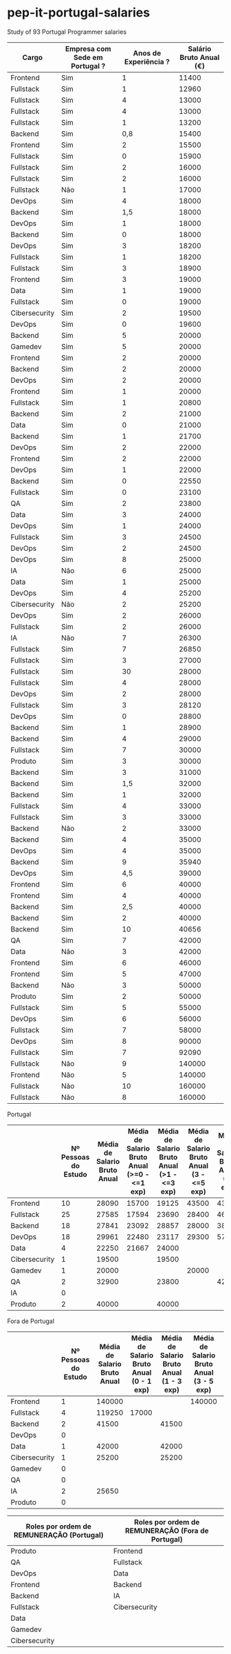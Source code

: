 # pep-it-portugal-salaries
Study of 93 Portugal Programmer salaries

| Cargo         | Empresa com Sede em Portugal ? | Anos de Experiência ? | Salário Bruto Anual (€) |
| ------------- | ------------------------------ | --------------------- | ----------------------- |
| Frontend      | Sim                            | 1                     | 11400                   |
| Fullstack     | Sim                            | 1                     | 12960                   |
| Fullstack     | Sim                            | 4                     | 13000                   |
| Fullstack     | Sim                            | 4                     | 13000                   |
| Fullstack     | Sim                            | 1                     | 13200                   |
| Backend       | Sim                            | 0,8                   | 15400                   |
| Frontend      | Sim                            | 2                     | 15500                   |
| Fullstack     | Sim                            | 0                     | 15900                   |
| Fullstack     | Sim                            | 2                     | 16000                   |
| Fullstack     | Sim                            | 2                     | 16000                   |
| Fullstack     | Não                            | 1                     | 17000                   |
| DevOps        | Sim                            | 4                     | 18000                   |
| Backend       | Sim                            | 1,5                   | 18000                   |
| DevOps        | Sim                            | 1                     | 18000                   |
| Backend       | Sim                            | 0                     | 18000                   |
| DevOps        | Sim                            | 3                     | 18200                   |
| Fullstack     | Sim                            | 1                     | 18200                   |
| Fullstack     | Sim                            | 3                     | 18900                   |
| Frontend      | Sim                            | 3                     | 19000                   |
| Data          | Sim                            | 1                     | 19000                   |
| Fullstack     | Sim                            | 0                     | 19000                   |
| Cibersecurity | Sim                            | 2                     | 19500                   |
| DevOps        | Sim                            | 0                     | 19600                   |
| Backend       | Sim                            | 5                     | 20000                   |
| Gamedev       | Sim                            | 5                     | 20000                   |
| Frontend      | Sim                            | 2                     | 20000                   |
| Backend       | Sim                            | 2                     | 20000                   |
| DevOps        | Sim                            | 2                     | 20000                   |
| Frontend      | Sim                            | 1                     | 20000                   |
| Fullstack     | Sim                            | 1                     | 20800                   |
| Backend       | Sim                            | 2                     | 21000                   |
| Data          | Sim                            | 0                     | 21000                   |
| Backend       | Sim                            | 1                     | 21700                   |
| DevOps        | Sim                            | 2                     | 22000                   |
| Frontend      | Sim                            | 2                     | 22000                   |
| DevOps        | Sim                            | 1                     | 22000                   |
| Backend       | Sim                            | 0                     | 22550                   |
| Fullstack     | Sim                            | 0                     | 23100                   |
| QA            | Sim                            | 2                     | 23800                   |
| Data          | Sim                            | 3                     | 24000                   |
| DevOps        | Sim                            | 1                     | 24000                   |
| Fullstack     | Sim                            | 3                     | 24500                   |
| DevOps        | Sim                            | 2                     | 24500                   |
| DevOps        | Sim                            | 8                     | 25000                   |
| IA            | Não                            | 6                     | 25000                   |
| Data          | Sim                            | 1                     | 25000                   |
| DevOps        | Sim                            | 4                     | 25200                   |
| Cibersecurity | Não                            | 2                     | 25200                   |
| DevOps        | Sim                            | 2                     | 26000                   |
| Fullstack     | Sim                            | 2                     | 26000                   |
| IA            | Não                            | 7                     | 26300                   |
| Fullstack     | Sim                            | 7                     | 26850                   |
| Fullstack     | Sim                            | 3                     | 27000                   |
| Fullstack     | Sim                            | 30                    | 28000                   |
| Fullstack     | Sim                            | 4                     | 28000                   |
| DevOps        | Sim                            | 2                     | 28000                   |
| Fullstack     | Sim                            | 3                     | 28120                   |
| DevOps        | Sim                            | 0                     | 28800                   |
| Backend       | Sim                            | 1                     | 28900                   |
| Backend       | Sim                            | 4                     | 29000                   |
| Fullstack     | Sim                            | 7                     | 30000                   |
| Produto       | Sim                            | 3                     | 30000                   |
| Backend       | Sim                            | 3                     | 31000                   |
| Backend       | Sim                            | 1,5                   | 32000                   |
| Backend       | Sim                            | 1                     | 32000                   |
| Fullstack     | Sim                            | 4                     | 33000                   |
| Fullstack     | Sim                            | 3                     | 33000                   |
| Backend       | Não                            | 2                     | 33000                   |
| Backend       | Sim                            | 4                     | 35000                   |
| DevOps        | Sim                            | 4                     | 35000                   |
| Backend       | Sim                            | 9                     | 35940                   |
| DevOps        | Sim                            | 4,5                   | 39000                   |
| Frontend      | Sim                            | 6                     | 40000                   |
| Frontend      | Sim                            | 4                     | 40000                   |
| Backend       | Sim                            | 2,5                   | 40000                   |
| Backend       | Sim                            | 2                     | 40000                   |
| Backend       | Sim                            | 10                    | 40656                   |
| QA            | Sim                            | 7                     | 42000                   |
| Data          | Não                            | 3                     | 42000                   |
| Frontend      | Sim                            | 6                     | 46000                   |
| Frontend      | Sim                            | 5                     | 47000                   |
| Backend       | Não                            | 3                     | 50000                   |
| Produto       | Sim                            | 2                     | 50000                   |
| Fullstack     | Sim                            | 5                     | 55000                   |
| DevOps        | Sim                            | 6                     | 56000                   |
| Fullstack     | Sim                            | 7                     | 58000                   |
| DevOps        | Sim                            | 8                     | 90000                   |
| Fullstack     | Sim                            | 7                     | 92090                   |
| Fullstack     | Não                            | 9                     | 140000                  |
| Frontend      | Não                            | 5                     | 140000                  |
| Fullstack     | Não                            | 10                    | 160000                  |
| Fullstack     | Não                            | 8                     | 160000                  |

Portugal

|               | Nº Pessoas do Estudo | Média de Salario Bruto Anual | Média de Salario Bruto Anual (>=0 - <=1 exp) | Média de Salario Bruto Anual (>1 - <=3 exp) | Média de Salario Bruto Anual (3 - <=5 exp) | Média de Salario Bruto Anual (5+ exp) |
| ------------- | -------------------- | ---------------------------- | -------------------------------------------- | ------------------------------------------- | ------------------------------------------ | ------------------------------------- |
| Frontend      | 10                   | 28090                        | 15700                                        | 19125                                       | 43500                                      | 43000                                 |
| Fullstack     | 25                   | 27585                        | 17594                                        | 23690                                       | 28400                                      | 46988                                 |
| Backend       | 18                   | 27841                        | 23092                                        | 28857                                       | 28000                                      | 38298                                 |
| DevOps        | 18                   | 29961                        | 22480                                        | 23117                                       | 29300                                      | 57000                                 |
| Data          | 4                    | 22250                        | 21667                                        | 24000                                       |                                            |                                       |
| Cibersecurity | 1                    | 19500                        |                                              | 19500                                       |                                            |                                       |
| Gamedev       | 1                    | 20000                        |                                              |                                             | 20000                                      |                                       |
| QA            | 2                    | 32900                        |                                              | 23800                                       |                                            | 42000                                 |
| IA            | 0                    |                              |                                              |                                             |                                            |                                       |
| Produto       | 2                    | 40000                        |                                              | 40000                                       |                                            |                                       |


Fora de Portugal

|               | Nº Pessoas do Estudo | Média de Salario Bruto Anual | Média de Salario Bruto Anual (0 - 1 exp) | Média de Salario Bruto Anual (1 - 3 exp) | Média de Salario Bruto Anual (3 - 5 exp) | Média de Salario Bruto Anual (5+ exp) |
| ------------- | -------------------- | ---------------------------- | ---------------------------------------- | ---------------------------------------- | ---------------------------------------- | ------------------------------------- |
| Frontend      | 1                    | 140000                       |                                          |                                          | 140000                                   |                                       |
| Fullstack     | 4                    | 119250                       | 17000                                    |                                          |                                          | 153333,333                            |
| Backend       | 2                    | 41500                        |                                          | 41500                                    |                                          |                                       |
| DevOps        | 0                    |                              |                                          |                                          |                                          |                                       |
| Data          | 1                    | 42000                        |                                          | 42000                                    |                                          |                                       |
| Cibersecurity | 1                    | 25200                        |                                          | 25200                                    |                                          |                                       |
| Gamedev       | 0                    |                              |                                          |                                          |                                          |                                       |
| QA            | 0                    |                              |                                          |                                          |                                          |                                       |
| IA            | 2                    | 25650                        |                                          |                                          |                                          | 25650                                 |
| Produto       | 0                    |                              |                                          |                                          |                                          |                                       |


| Roles por ordem de REMUNERAÇÃO (Portugal) | Roles por ordem de REMUNERAÇÃO (Fora de Portugal) |
| ----------------------------------------- | ------------------------------------------------- |
| Produto                                   | Frontend                                          |
| QA                                        | Fullstack                                         |
| DevOps                                    | Data                                              |
| Frontend                                  | Backend                                           |
| Backend                                   | IA                                                |
| Fullstack                                 | Cibersecurity                                     |
| Data                                      |                                                   |
| Gamedev                                   |                                                   |
| Cibersecurity                             |                                                   |